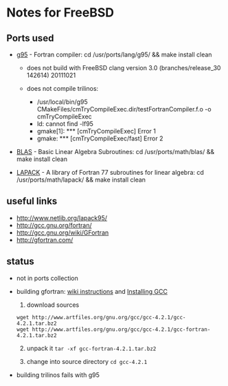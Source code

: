 Notes for FreeBSD
=================

Ports used
----------
- [g95](http://www.freshports.org/lang/g95/) - Fortran compiler: cd /usr/ports/lang/g95/ && make install clean

  - does not build with FreeBSD clang version 3.0 (branches/release_30 142614) 20111021
  - does not compile trilinos:

      - /usr/local/bin/g95 CMakeFiles/cmTryCompileExec.dir/testFortranCompiler.f.o -o cmTryCompileExec
      - ld: cannot find -lf95
      - gmake[1]: *** [cmTryCompileExec] Error 1
      - gmake: *** [cmTryCompileExec/fast] Error 2

- [BLAS](http://www.freshports.org/math/blas/) - Basic Linear Algebra Subroutines: cd /usr/ports/math/blas/ && make install clean
- [LAPACK](http://www.freshports.org/math/lapack/) - A library of Fortran 77 subroutines for linear algebra: cd /usr/ports/math/lapack/ && make install clean

useful links
------------

- http://www.netlib.org/lapack95/
- http://gcc.gnu.org/fortran/
- http://gcc.gnu.org/wiki/GFortran
- http://gfortran.com/

status
------

- not in ports collection
- building gfortran: [wiki instructions](http://gcc.gnu.org/wiki/GFortranSource) and [Installing GCC](http://gcc.gnu.org/install/)

  1. download sources
  ```
  wget http://www.artfiles.org/gnu.org/gcc/gcc-4.2.1/gcc-4.2.1.tar.bz2
  wget http://www.artfiles.org/gnu.org/gcc/gcc-4.2.1/gcc-fortran-4.2.1.tar.bz2
  ```

  2. unpack it
  ```tar -xf gcc-fortran-4.2.1.tar.bz2```

  3. change into source directory
  ```cd gcc-4.2.1```

- building trilinos fails with g95
